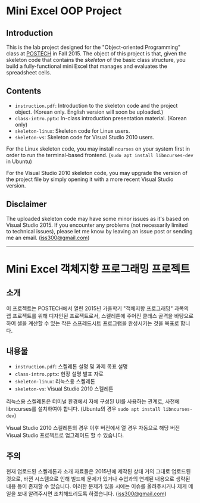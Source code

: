 # Mini Excel OOP Project

## Introduction

This is the lab project designed for the "Object-oriented Programming" class at
[POSTECH](http://postech.edu) in Fall 2015. The object of this project is that,
given the skeleton code that contains the *skeleton* of the basic class
structure, you build a fully-functional mini Excel that manages and evaluates the
spreadsheet cells.

## Contents

 - `instruction.pdf`: Introduction to the skeleton code and the project object.
   (Korean only. English version will soon be uploaded.)
 - `class-intro.pptx`: In-class introduction presentation material. (Korean only)
 - `skeleton-linux`: Skeleton code for Linux users.
 - `skeleton-vs`: Skeleton code for Visual Studio 2010 users.

For the Linux skeleton code, you may install `ncurses` on your system first in
order to run the terminal-based frontend. (`sudo apt install libncurses-dev` in
Ubuntu)

For the Visual Studio 2010 skeleton code, you may upgrade the version of the
project file by simply opening it with a more recent Visual Studio version.

## Disclaimer

The uploaded skeleton code may have some minor issues as it's based on Visual Studio 2015. If you
encounter any problems (not necessarily limited to technical issues), please
let me know by leaving an issue post or sending me an email. (iss300@gmail.com)

---

# Mini Excel 객체지향 프로그래밍 프로젝트

## 소개

이 프로젝트는 POSTECH에서 열린 2015년 가을학기 "객체지향 프로그래밍" 과목의 랩
프로젝트를 위해 디자인된 프로젝트로서, 스켈레톤에 주어진 클래스 골격을 바탕으로
하여 셀을 계산할 수 있는 작은 스프레드시트 프로그램을 완성시키는 것을 목표로
합니다.

## 내용물

 - `instruction.pdf`: 스켈레톤 설명 및 과제 목표 설명
 - `class-intro.pptx`: 현장 설명 발표 자료
 - `skeleton-linux`: 리눅스용 스켈레톤
 - `skeleton-vs`: Visual Studio 2010 스켈레톤

리눅스용 스켈레톤은 터미널 환경에서 자체 구성된 UI를 사용하는 관계로, 사전에
libncurses를 설치하여야 합니다. (Ubuntu의 경우 `sudo apt install libncurses-dev`)

Visual Studio 2010 스켈레톤의 경우 이후 버전에서 열 경우 자동으로 해당 버전
Visual Studio 프로젝트로 업그레이드 할 수 있습니다.

## 주의

현재 업로드된 스켈레톤과 소개 자료들은 2015년에 제작된 상태 거의 그대로 업로드된
것으로, 바뀐 시스템으로 인해 빌드에 문제가 있거나 수업과의 연계된 내용으로
생략된 내용 등이 존재할 수 있습니다. 이러한 문제가 있을 시에는 이슈를
올려주시거나 제게 메일을 보내 알려주시면 조치해드리도록 하겠습니다. (iss300@gmail.com)
